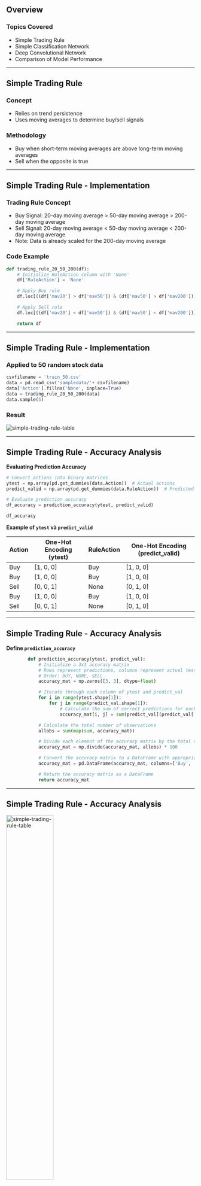 ## Overview

### Topics Covered

- Simple Trading Rule
- Simple Classification Network
- Deep Convolutional Network
- Comparison of Model Performance

---

## Simple Trading Rule

### Concept

- Relies on trend persistence
- Uses moving averages to determine buy/sell signals

### Methodology

- Buy when short-term moving averages are above long-term moving averages
- Sell when the opposite is true

---

## Simple Trading Rule - Implementation

### Trading Rule Concept

- Buy Signal: 20-day moving average > 50-day moving average > 200-day moving average
- Sell Signal: 20-day moving average < 50-day moving average < 200-day moving average
- Note: Data is already scaled for the 200-day moving average

### Code Example

```python
def trading_rule_20_50_200(df):
    # Initialize RuleAction column with 'None'
    df['RuleAction'] = 'None'

    # Apply Buy rule
    df.loc[((df['mav20'] > df['mav50']) & (df['mav50'] > df['mav200'])), 'RuleAction'] = 'Buy'

    # Apply Sell rule
    df.loc[((df['mav20'] < df['mav50']) & (df['mav50'] < df['mav200'])), 'RuleAction'] = 'Sell'

    return df
```

---

## Simple Trading Rule - Implementation

### Applied to 50 random stock data

```python
csvfilename = 'train_50.csv'
data = pd.read_csv('sampledata/'+ csvfilename)
data['Action'].fillna('None', inplace=True)
data = trading_rule_20_50_200(data)
data.sample(5)
```

### Result

<img src='/simple-trading-rule-table.png' alt="simple-trading-rule-table" className="mx-auto"/>

---

## Simple Trading Rule - Accuracy Analysis

**Evaluating Prediction Accuracy**

```python
# Convert actions into binary matrices
ytest = np.array(pd.get_dummies(data.Action))  # Actual actions
predict_valid = np.array(pd.get_dummies(data.RuleAction))  # Predicted actions

# Evaluate prediction accuracy
df_accuracy = prediction_accuracy(ytest, predict_valid)

df_accuracy 
```

**Example of `ytest` và `predict_valid`**

| Action | One-Hot Encoding (ytest) | RuleAction | One-Hot Encoding (predict_valid) |
|--------|---------------------------|------------|----------------------------------|
| Buy    | [1, 0, 0]                 | Buy        | [1, 0, 0]                        |
| Buy    | [1, 0, 0]                 | Buy        | [1, 0, 0]                        |
| Sell   | [0, 0, 1]                 | None       | [0, 1, 0]                        |
| Buy    | [1, 0, 0]                 | Buy        | [1, 0, 0]                        |
| Sell   | [0, 0, 1]                 | None       | [0, 1, 0]                        |


---

## Simple Trading Rule - Accuracy Analysis


**Define `prediction_accuracy`**

```python
        def prediction_accuracy(ytest, predict_val):
            # Initialize a 3x3 accuracy matrix
            # Rows represent predictions, columns represent actual test values
            # Order: BUY, NONE, SELL
            accuracy_mat = np.zeros([3, 3], dtype=float)

            # Iterate through each column of ytest and predict_val
            for i in range(ytest.shape[1]):
                for j in range(predict_val.shape[1]):
                    # Calculate the sum of correct predictions for each pair (i, j)
                    accuracy_mat[i, j] = sum(predict_val[(predict_val[:, j] * ytest[:, i] > 0), j])

            # Calculate the total number of observations
            allobs = sum(map(sum, accuracy_mat))

            # Divide each element of the accuracy matrix by the total number of observations to get the percentage
            accuracy_mat = np.divide(accuracy_mat, allobs) * 100

            # Convert the accuracy matrix to a DataFrame with appropriate column and row labels
            accuracy_mat = pd.DataFrame(accuracy_mat, columns=['Buy', 'None', 'Sell'], index=['Buy', 'None', 'Sell'])

            # Return the accuracy matrix as a DataFrame
            return accuracy_mat

```
---

## Simple Trading Rule - Accuracy Analysis

<img src='/simple-trading-rule-heatmap.png' alt="simple-trading-rule-table" className="mx-auto" style="width: 50%;"/>

<div style="margin-right: 5%; margin-left: 5%;">

### Key Points

- #### Accuracy: ~50%
- #### Low accuracy and high misclassification rates
- #### False signals due to noise in signal levels
- #### Does not distinguish between temporary shifts in moving averages

</div>

---

## Simple Classification Network - Overview

### Topics Covered

- Simple Classification Network
- Diagnostic Chart
- Heatmap Analysis
- Performance Comparison

---

## Simple Classification Network - Background

### Background

- Inspired by Fisher's Iris dataset classification
- Uses a multilayer perceptron
- Three input layers, one hidden layer, and one output layer
- Fully connected with a sigmoid activation function

### Similarities to Our Problem

- Few characteristics (e.g., moving averages)
- Classification into three categories: Buy, Sell, Hold

<img src='/paper.png' className="absolute top-15 right-5 w-100 border-2"/>

<img src='/simple network.png' className='w-80'/>

---

## Simple Classification Network - Data Preparation

### Sample Data Distribution

```python
import pandas as pd
import seaborn as sns

csvfilename = 'train_50.csv'
data = pd.read_csv('sampledata/'+ csvfilename)
data = data[['mav5', 'mav10', 'mav20', 'mav30', 'mav50', 'mav100', 'Action']]
g = sns.pairplot(data, hue="Action", height=2.5)
g.savefig('figures/train_50_desc.png')
```

---

## Simple Classification Network - Diagnostic Chart

<img src='/diagnostic-chart.png' alt="Diagnostic Chart" className="mx-auto" style="height: 30%;"/>


---


## Simple Classification Network - Neural Network Implementation

#### Handling Missing Values and Data Preparation
```python
data['Action'].fillna('None', inplace=True)  # Replace NaN values in 'Action' column with 'None'

cols = data.columns  # Get all column names
features = cols[0:6]  # Select the first 6 columns as features
labels = cols[6]  # Select the 7th column as labels

indices = data.index.tolist()  # Get the indices of the data
indices = np.array(indices)  # Convert indices to numpy array
np.random.shuffle(indices)  # Shuffle the indices

# Reindex the data based on the shuffled indices
X = data.reindex(indices)[features]
y = data.reindex(indices)[labels]

# Convert categorical labels to binary matrix
y = pd.get_dummies(y)
```


---

## Simple Classification Network - Neural Network Implementation

#### Splitting Data into Training and Testing Sets
```python
X_train, X_test, y_train, y_test = train_test_split(X, y, test_size=0.3)  # Split data into training and testing sets

# Convert data to numpy arrays and change dtype to float32
X_train = np.array(X_train).astype(np.float32)
X_test  = np.array(X_test).astype(np.float32)
y_train = np.array(y_train).astype(np.float32)
y_test  = np.array(y_test).astype(np.float32)

# Display shapes of the datasets
X_train.shape, X_test.shape, y_train.shape, y_test.shape
```
```python
((185321, 6), (79424, 6), (185321, 3), (79424, 3))
```

**Explanation:**
- **Shape Verification**: Check the shapes of the datasets to ensure correct splitting and conversion.
  - `X_train.shape` and `X_test.shape`: Shapes of training and testing feature sets.
  - `y_train.shape` and `y_test.shape`: Shapes of training and testing label sets.

---



## Simple Classification Network - Neural Network Implementation

### Code Example

<div style="display: flex;">

<div style="flex: 1; padding-right: 10px;">
    
```python
training_size = X_train.shape[1]
test_size = X_test.shape[1]
num_features = 6
num_labels = 3
num_hidden = 10

# Build network with TensorFlow

graph = tf.Graph()
with graph.as_default():
tf_train_set = tf.constant(X_train)
tf_train_labels = tf.constant(y_train)
tf_valid_set = tf.constant(X_test)

    ## Note, since there is only 1 layer there are actually no hidden layers... but if there were
    ## there would be num_hidden
    weights_1 = tf.Variable(tf.random.truncated_normal([num_features, num_hidden]))
    weights_2 = tf.Variable(tf.random.truncated_normal([num_hidden, num_labels]))
```

</div>
</div>

---

## Simple Classification Network - Neural Network Implementation

### Code Example

<div style="display: flex;">

<div style="flex: 1; ">

```python
    ## tf.zeros Automaticaly adjusts rows to input data batch size
    bias_1 = tf.Variable(tf.zeros([num_hidden]))
    bias_2 = tf.Variable(tf.zeros([num_labels]))

    logits_1 = tf.matmul(tf_train_set , weights_1 ) + bias_1
    rel_1 = tf.nn.relu(logits_1)
    logits_2 = tf.matmul(rel_1, weights_2) + bias_2

    loss = tf.reduce_mean(tf.nn.softmax_cross_entropy_with_logits(logits=logits_2, labels=tf_train_labels))
    optimizer = tf.compat.v1.train.GradientDescentOptimizer(.005).minimize(loss)

    ## Training prediction
    predict_train = tf.nn.softmax(logits_2)

    # Validation prediction
    logits_1_val = tf.matmul(tf_valid_set, weights_1) + bias_1
    rel_1_val    = tf.nn.relu(logits_1_val)
    logits_2_val = tf.matmul(rel_1_val, weights_2) + bias_2
    predict_valid = tf.nn.softmax(logits_2_val)
```

</div>

</div>

---

## Simple Classification Network - Training and Evaluation

### Code Example

```python
with graph.as_default():
    saver = tf.compat.v1.train.Saver()
num_steps = 10000
with tf.compat.v1.Session(graph = graph) as session:
    session.run(tf.compat.v1.global_variables_initializer())
    print(loss.eval())
    for step in range(num_steps):
        _,l, predictions = session.run([optimizer, loss, predict_train])

        if (step % 2000 == 0 or step == num_steps-1):
              #print(predictions[3:6])
              print('Loss at step %d: %f' % (step, l))
              print('Training accuracy: %.1f%%' % accuracy( predictions, y_train[:, :]))
              print('Validation accuracy: %.1f%%' % accuracy(predict_valid.eval(), y_test))
              predict_valid_arr = predict_valid.eval()
              saver.save(session,"simpleclass/bs.ckpt")
```

---

## Simple Classification Network - Training and Evaluation

### Results

<img src='/simple-trading-rule-train-validation.png' alt="Diagnostic Chart" className="mx-auto" style="height: 30%;"/>

---

## Simple Classification Network - Heatmap Analysis

### Heatmap Generation

```python
import seaborn as sns
import matplotlib.pyplot as plt

# Predictions
predictions = model.predict(X_test)
prediction_classes = np.argmax(predictions, axis=1)
true_classes = np.argmax(y_test.to_numpy(), axis=1)

# Accuracy matrix
from sklearn.metrics import confusion_matrix
matrix = confusion_matrix(true_classes, prediction_classes)

# Plot heatmap
plt.figure(figsize=(10,7))
sns.heatmap(matrix, annot=True, fmt="d", cmap='viridis')
plt.xlabel('Predicted')
plt.ylabel('True')
plt.savefig('figures/heatmap.png')
plt.show()
```

---

## Simple Classification Network - Heatmap Analysis

### Heatmap

<img src='/simple-classification-network-heatmap.png' alt="Diagnostic Chart" className="mx-auto" style="height: 30%;"/>

---

## Simple Classification Network - Performance Summary

### Key Points

- **Accuracy Improvement**: From 50% to 71%
- **Misclassification**: Reduced significantly
- **New Benchmark**: Higher accuracy with reduced misclassification

---

## Simple Classification Network - Conclusion

### Key Takeaways

- Neural network outperforms simple trading rules
- Classification network achieves higher accuracy
- Effective in distinguishing between Buy, Sell, and Hold signals

### Future Work

- Explore deeper network architectures
- Evaluate with larger datasets
